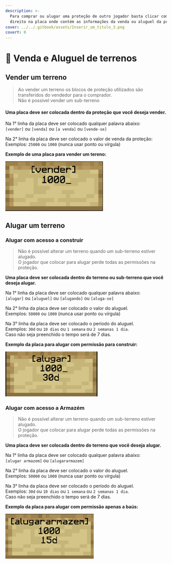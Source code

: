 ```yaml
---
description: >-
  Para comprar ou alugar uma proteção de outro jogador basta clicar com o botão
  direito na placa onde contém as informações da venda ou aluguel da proteção.
cover: ../../.gitbook/assets/Inserir_um_titulo_3.png
coverY: 0
---
```


# 💸 Venda e Aluguel de terrenos

## Vender um terreno

> Ao vender um terreno os blocos de proteção utilizados são transferidos do vendedor para o comprador.\
> Não é possível vender um sub-terreno

#### **Uma placa deve ser colocada dentro da proteção que você deseja vender.**

Na 1° linha da placa deve ser colocado qualquer palavra abaixo:\
`[vender]` ou `[venda]` ou `[a venda]` ou `[vende-se]`

Na 2° linha da placa deve ser colocado o valor de venda da proteção:\
Exemplos: `25000` ou `1000` (nunca usar ponto ou vírgula)

**Exemplo de uma placa para vender um tereno:**

![](../../.gitbook/assets/image.png)

## Alugar um terreno[​](https://wiki.armamc.com/protecao/venda#alugar-uma-prote%C3%A7%C3%A3o) <a href="#alugar-uma-protecao" id="alugar-uma-protecao"></a>

### Alugar com acesso a construir[​](https://wiki.armamc.com/protecao/venda#alugar-com-acesso-a-construir) <a href="#alugar-com-acesso-a-construir" id="alugar-com-acesso-a-construir"></a>

> Não é possível alterar um terreno quando um sub-terreno estiver alugado.\
> O jogador que colocar para alugar perde todas as permissões na proteção.

**Uma placa deve ser colocada dentro do terreno ou sub-terreno que você deseja alugar.**

Na 1° linha da placa deve ser colocado qualquer palavra abaixo:\
`[alugar]` ou `[aluguel]` ou `[alugando]` ou `[aluga-se]`

Na 2° linha da placa deve ser colocado o valor do aluguel.\
Exemplos: `50000` ou `1000` (nunca usar ponto ou vírgula)

Na 3° linha da placa deve ser colocado o período do aluguel.\
Exemplos: `30d` ou `10 dias` ou `1 semana` ou `2 semanas 1 dia`.\
Caso não seja preenchido o tempo será de 7 dias.

**Exemplo da placa para alugar com permissão para construir:**

****![](<../../.gitbook/assets/image (23).png>)****

### Alugar com **a**cesso a Armazém[​](https://wiki.armamc.com/protecao/venda#alugar-com-acesso-a-ba%C3%BAs) <a href="#alugar-com-acesso-a-baus" id="alugar-com-acesso-a-baus"></a>

> Não é possível alterar um terreno quando um sub-terreno estiver alugado.\
> O jogador que colocar para alugar perde todas as permissões na proteção.

**Uma placa deve ser colocada dentro do terreno que você deseja alugar.**

Na 1° linha da placa deve ser colocado qualquer palavra abaixo:\
`[alugar armazem]` ou `[alugararmazem]`

Na 2° linha da placa deve ser colocado o valor do aluguel.\
Exemplos: `50000` ou `1000` (nunca usar ponto ou vírgula)

Na 3° linha da placa deve ser colocado o período do aluguel.\
Exemplos: `30d` ou `10 dias` ou `1 semana` ou `2 semanas 1 dia`.\
Caso não seja preenchido o tempo será de 7 dias.

**Exemplo da placa para alugar com permissão apenas a baús:**

****![](<../../.gitbook/assets/image (24).png>)****

